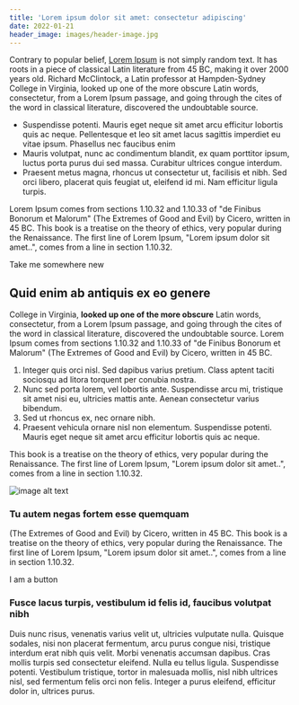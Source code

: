 ```yaml
---
title: 'Lorem ipsum dolor sit amet: consectetur adipiscing'
date: 2022-01-21
header_image: images/header-image.jpg
---
```


Contrary to popular belief, [Lorem Ipsum](https://www.google.com/search?q=lorem+ipsum) is not simply random text. It has roots in a piece of classical Latin literature from 45 BC, making it over 2000 years old. Richard McClintock, a Latin professor at Hampden-Sydney College in Virginia, looked up one of the more obscure Latin words, consectetur, from a Lorem Ipsum passage, and going through the cites of the word in classical literature, discovered the undoubtable source.

- Suspendisse potenti. Mauris eget neque sit amet arcu efficitur lobortis quis ac neque. Pellentesque et leo sit amet lacus sagittis imperdiet eu vitae ipsum. Phasellus nec faucibus enim
- Mauris volutpat, nunc ac condimentum blandit, ex quam porttitor ipsum, luctus porta purus dui sed massa. Curabitur ultrices congue interdum.
- Praesent metus magna, rhoncus ut consectetur ut, facilisis et nibh. Sed orci libero, placerat quis feugiat ut, eleifend id mi. Nam efficitur ligula turpis.

Lorem Ipsum comes from sections 1.10.32 and 1.10.33 of "de Finibus Bonorum et Malorum" (The Extremes of Good and Evil) by Cicero, written in 45 BC. This book is a treatise on the theory of ethics, very popular during the Renaissance. The first line of Lorem Ipsum, "Lorem ipsum dolor sit amet..", comes from a line in section 1.10.32.

<ButtonLink href="https://www.google.com">Take me somewhere new</ButtonLink>

## Quid enim ab antiquis ex eo genere

College in Virginia, **looked up one of the more obscure** Latin words, consectetur, from a Lorem Ipsum passage, and going through the cites of the word in classical literature, discovered the undoubtable source. Lorem Ipsum comes from sections 1.10.32 and 1.10.33 of "de Finibus Bonorum et Malorum" (The Extremes of Good and Evil) by Cicero, written in 45 BC.

1. Integer quis orci nisl. Sed dapibus varius pretium. Class aptent taciti sociosqu ad litora torquent per conubia nostra.
2. Nunc sed porta lorem, vel lobortis ante. Suspendisse arcu mi, tristique sit amet nisi eu, ultricies mattis ante. Aenean consectetur varius bibendum.
3. Sed ut rhoncus ex, nec ornare nibh.
4. Praesent vehicula ornare nisl non elementum. Suspendisse potenti. Mauris eget neque sit amet arcu efficitur lobortis quis ac neque.

This book is a treatise on the theory of ethics, very popular during the Renaissance. The first line of Lorem Ipsum, "Lorem ipsum dolor sit amet..", comes from a line in section 1.10.32.

![image alt text](/images/inline-image.jpg)

### Tu autem negas fortem esse quemquam

(The Extremes of Good and Evil) by Cicero, written in 45 BC. This book is a treatise on the theory of ethics, very popular during the Renaissance. The first line of Lorem Ipsum, "Lorem ipsum dolor sit amet..", comes from a line in section 1.10.32.

<ButtonGradient href="https://www.google.com/">I am a button</ButtonGradient>

### Fusce lacus turpis, vestibulum id felis id, faucibus volutpat nibh

Duis nunc risus, venenatis varius velit ut, ultricies vulputate nulla. Quisque sodales, nisi non placerat fermentum, arcu purus congue nisi, tristique interdum erat nibh quis velit. Morbi venenatis accumsan dapibus. Cras mollis turpis sed consectetur eleifend. Nulla eu tellus ligula. Suspendisse potenti. Vestibulum tristique, tortor in malesuada mollis, nisl nibh ultrices nisl, sed fermentum felis orci non felis. Integer a purus eleifend, efficitur dolor in, ultrices purus.
